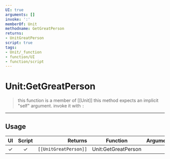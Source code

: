 ```yaml
---
UI: true
arguments: []
invoke: ':'
memberOf: Unit
methodname: GetGreatPerson
returns:
- UnitGreatPerson
script: true
tags:
- Unit/_function
- function/UI
- function/script
---
```

# Unit:GetGreatPerson
> this function is a member of [[Unit]]
> this method expects an implicit "self" argument. invoke it with `:`
-----
## Usage
|  UI | Script | Returns | Function | Arguments |
|:---:|:------:|-------:|:--------:|:---------|
|✓|✓|<code>[[UnitGreatPerson]]<code/>|Unit:GetGreatPerson||
